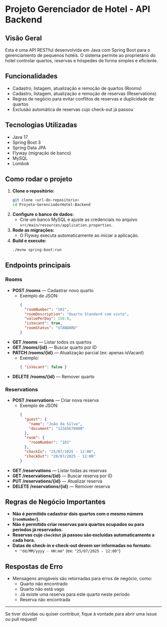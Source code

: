 # Projeto Gerenciador de Hotel - API Backend

## Visão Geral

Esta é uma API RESTful desenvolvida em Java com Spring Boot para o gerenciamento de pequenos hotéis. O sistema permite ao proprietário do hotel controlar quartos, reservas e hóspedes de forma simples e eficiente.

## Funcionalidades
- Cadastro, listagem, atualização e remoção de quartos (Rooms)
- Cadastro, listagem, atualização e remoção de reservas (Reservations)
- Regras de negócio para evitar conflitos de reservas e duplicidade de quartos
- Exclusão automática de reservas cujo check-out já passou

## Tecnologias Utilizadas
- Java 17
- Spring Boot 3
- Spring Data JPA
- Flyway (migração de banco)
- MySQL
- Lombok

## Como rodar o projeto

1. **Clone o repositório:**
   ```bash
   git clone <url-do-repositorio>
   cd Projeto-GerenciadorHotel-Backend
   ```
2. **Configure o banco de dados:**
   - Crie um banco MySQL e ajuste as credenciais no arquivo `src/main/resources/application.properties`.
3. **Rode as migrações:**
   - O Flyway executa automaticamente ao iniciar a aplicação.
4. **Build e execute:**
   ```bash
   ./mvnw spring-boot:run
   ```

## Endpoints principais

### Rooms
- **POST /rooms** — Cadastrar novo quarto
  - Exemplo de JSON:
    ```json
    {
      "roomNumber": "101",
      "roomDescription": "Quarto Standard com vista",
      "valuePerDay": 150.0,
      "isVacant": true,
      "roomStatus": "STANDARD"
    }
    ```
- **GET /rooms** — Listar todos os quartos
- **GET /rooms/{id}** — Buscar quarto por ID
- **PATCH /rooms/{id}** — Atualização parcial (ex: apenas isVacant)
  - Exemplo:
    ```json
    { "isVacant": false }
    ```
- **DELETE /rooms/{id}** — Remover quarto

### Reservations
- **POST /reservations** — Criar nova reserva
  - Exemplo de JSON:
    ```json
    {
      "guest": {
        "name": "João da Silva",
        "document": "12345678900"
      },
      "room": {
        "roomNumber": "101"
      },
      "checkIn": "25/07/2025 - 12:00",
      "checkOut": "28/07/2025 - 12:00"
    }
    ```
- **GET /reservations** — Listar todas as reservas
- **GET /reservations/{id}** — Buscar reserva por ID
- **PUT /reservations/{id}** — Atualizar reserva
- **DELETE /reservations/{id}** — Remover reserva

## Regras de Negócio Importantes
- **Não é permitido cadastrar dois quartos com o mesmo número (`roomNumber`).**
- **Não é permitido criar reservas para quartos ocupados ou para períodos já reservados.**
- **Reservas cujo `checkOut` já passou são excluídas automaticamente a cada hora.**
- **Datas de check-in e check-out devem ser informadas no formato:**
  - `"dd/MM/yyyy - HH:mm"` (ex: `"25/07/2025 - 12:00"`)

## Respostas de Erro
- Mensagens amigáveis são retornadas para erros de negócio, como:
  - Quarto não encontrado
  - Quarto não está vago
  - Já existe uma reserva para este quarto neste período
  - Reserva não encontrada

---

Se tiver dúvidas ou quiser contribuir, fique à vontade para abrir uma issue ou pull request! 